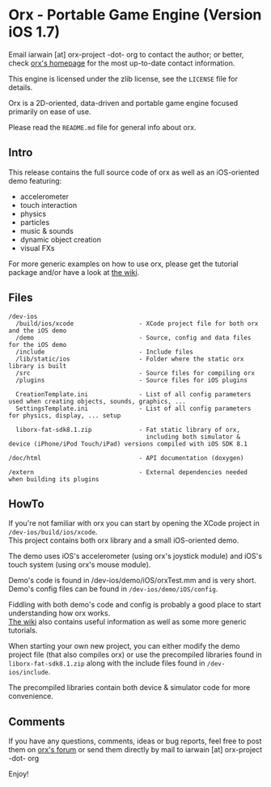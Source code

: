 Orx - Portable Game Engine  (Version iOS 1.7)
================================================

Email iarwain [at] orx-project -dot- org to contact the author; or better, check
[orx's homepage](http://orx-project.org) for the most up-to-date contact information.

This engine is licensed under the zlib license, see the `LICENSE` file for details.

Orx is a 2D-oriented, data-driven and portable game engine focused primarily on ease of use.

Please read the `README.md` file for general info about orx.


Intro
-----

This release contains the full source code of orx as well as an iOS-oriented demo featuring:

- accelerometer
- touch interaction
- physics
- particles
- music & sounds
- dynamic object creation
- visual FXs

For more generic examples on how to use orx, please get the tutorial package and/or have a look at [the wiki](http://wiki.orx-project.org).


Files
-----

    /dev-ios
      /build/ios/xcode                  - XCode project file for both orx and the iOS demo
      /demo                             - Source, config and data files for the iOS demo
      /include                          - Include files
      /lib/static/ios                   - Folder where the static orx library is built
      /src                              - Source files for compiling orx
      /plugins                          - Source files for iOS plugins

      CreationTemplate.ini              - List of all config parameters used when creating objects, sounds, graphics, ...
      SettingsTemplate.ini              - List of all config parameters for physics, display, ... setup

      liborx-fat-sdk8.1.zip             - Fat static library of orx,
                                          including both simulator & device (iPhone/iPod Touch/iPad) versions compiled with iOS SDK 8.1

    /doc/html                           - API documentation (doxygen)

    /extern                             - External dependencies needed when building its plugins


HowTo
-----

If you're not familiar with orx you can start by opening the XCode project in `/dev-ios/build/ios/xcode`.  
This project contains both orx library and a small iOS-oriented demo.

The demo uses iOS's accelerometer (using orx's joystick module) and iOS's touch system (using orx's mouse module).

Demo's code is found in /dev-ios/demo/iOS/orxTest.mm and is very short.  
Demo's config files can be found in `/dev-ios/demo/iOS/config`.

Fiddling with both demo's code and config is probably a good place to start understanding how orx works.  
[The wiki](http://wiki.orx-project.org) also contains useful information as well as some more generic tutorials.

When starting your own new project, you can either modify the demo project file (that also compiles orx) or use
the precompiled libraries found in `liborx-fat-sdk8.1.zip` along with the include files found in `/dev-ios/include`.

The precompiled libraries contain both device & simulator code for more convenience.


Comments
--------

If you have any questions, comments, ideas or bug reports, feel free to post them
on [orx's forum](http://forum.orx-project.org) or send them directly by mail to iarwain [at] orx-project -dot- org


Enjoy!
